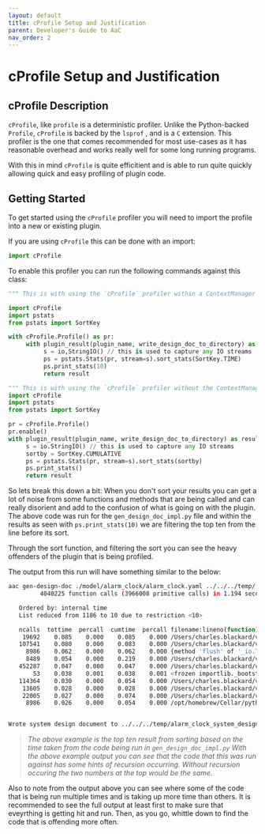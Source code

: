 ```yaml
---
layout: default
title: cProfile Setup and Justification
parent: Developer's Guide to AaC
nav_order: 2
---
```


# cProfile Setup and Justification

## cProfile Description

`cProfile`, like `profile` is a deterministic profiler. Unlike the Python-backed `Profile`, `cProfile` is backed by the `lsprof` , and is a `C` extension.
This profiler is the one that comes recommended for most use-cases as it has reasonable overhead and works really well for some long running programs.

With this in mind `cProfile` is quite efficitient and is able to run quite quickly allowing quick and easy profiling of plugin code.   
## Getting Started

To get started using the `cProfile` profiler you will need to import the profile into a new or existing plugin. 

If you are using `cProfile` this can be done with an import:

```python
import cProfile
```

To enable this profiler you can run the following commands against this class:

```python
""" This is with using the `cProfile` profiler within a ContextManager Object. """

import cProfile
import pstats
from pstats import SortKey

with cProfile.Profile() as pr:
     with plugin_result(plugin_name, write_design_doc_to_directory) as result:
          s = io,StringIO() // this is used to capture any IO streams
          ps = pstats.Stats(pr, stream=s).sort_stats(SortKey.TIME)
          ps.print_stats(10)
          return result
```

```python
""" This is with using the `cProfile` profiler without the ContextManager Object """
import cProfile
import pstats
from pstats import SortKey

pr = cProfile.Profile()
pr.enable()
with plugin_result(plugin_name, write_design_doc_to_directory) as result:
     s = io.StringIO() // this is used to capture any IO streams
     sortby = SortKey.CUMULATIVE
     ps = pstats.Stats(pr, stream=s).sort_stats(sortby)
     ps.print_stats()
     return result
```

So lets break this down a bit:
When you don't sort your results you can get a lot of noise from some functions and methods that are being called and can really
disorient and add to the confusion of what is going on with the plugin. The above code was run for the `gen_design_doc_impl.py` file
and within the results as seen with `ps.print_stats(10)` we are filtering the top ten from the line before its sort.

Through the sort function, and filtering the sort you can see the heavy offenders of the plugin that is being profiled.

The output from this run will have something similar to the below:

```bash
aac gen-design-doc ./model/alarm_clock/alarm_clock.yaml ../../../temp/
         4040225 function calls (3966008 primitive calls) in 1.194 seconds

   Ordered by: internal time
   List reduced from 1186 to 10 due to restriction <10>

   ncalls  tottime  percall  cumtime  percall filename:lineno(function)
    19692    0.085    0.000    0.085    0.000 /Users/charles.blackard/venvs/AaC/python/src/aac/lang/language_context.py:361(<listcomp>)
   107541    0.080    0.000    0.083    0.000 /Users/charles.blackard/venvs/AaC/python/venv/lib/python3.9/site-packages/yaml/reader.py:99(forward)
     8986    0.062    0.000    0.062    0.000 {method 'flush' of '_io.TextIOWrapper' objects}
     8489    0.054    0.000    0.219    0.000 /Users/charles.blackard/venvs/AaC/python/venv/lib/python3.9/site-packages/yaml/scanner.py:1270(scan_plain)
   452287    0.047    0.000    0.047    0.000 /Users/charles.blackard/venvs/AaC/python/venv/lib/python3.9/site-packages/yaml/reader.py:87(peek)
       53    0.038    0.001    0.038    0.001 <frozen importlib._bootstrap_external>:1053(open_resource)
   114364    0.030    0.000    0.054    0.000 /Users/charles.blackard/venvs/AaC/python/venv/lib/python3.9/site-packages/yaml/scanner.py:145(need_more_tokens)
    13605    0.028    0.000    0.028    0.000 /Users/charles.blackard/venvs/AaC/python/src/aac/lang/language_context.py:305(<listcomp>)
    22005    0.027    0.000    0.074    0.000 /Users/charles.blackard/venvs/AaC/python/venv/lib/python3.9/site-packages/yaml/scanner.py:1311(scan_plain_spaces)
     8986    0.026    0.000    0.054    0.000 /opt/homebrew/Cellar/python@3.9/3.9.14/Frameworks/Python.framework/Versions/3.9/lib/python3.9/logging/__init__.py:282(__init__)


Wrote system design document to ../../../temp/alarm_clock_system_design_document.md
```

> *The above example is the top ten result from sorting based on the time taken from the code being run in `gen_design_doc_impl.py`
> With the above example output you can see that the code that this was run against has some hints of recursion occurring. 
> Without recursion occuring the two numbers at the top would be the same.*

Also to note from the output above you can see where some of the code that is being run multiple times and is taking up more time than others. It is recommended to see the full output at least first to make sure that eveyrthing is getting hit and run. Then, as you go, whittle down to find the code that is offending more often.
